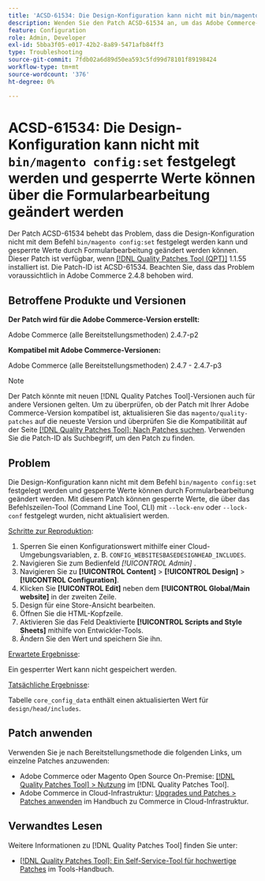 ```yaml
---
title: 'ACSD-61534: Die Design-Konfiguration kann nicht mit bin/magento config:set festgelegt werden und gesperrte Werte können über die Formularbearbeitung geändert werden'
description: Wenden Sie den Patch ACSD-61534 an, um das Adobe Commerce-Problem zu beheben, bei dem die Design-Konfiguration nicht mit dem Befehl „bin/magento config:set“ festgelegt werden kann und gesperrte Werte durch Formularbearbeitung geändert werden können.
feature: Configuration
role: Admin, Developer
exl-id: 5bba3f05-e017-42b2-8a89-5471afb84ff3
type: Troubleshooting
source-git-commit: 7fdb02a6d89d50ea593c5fd99d78101f89198424
workflow-type: tm+mt
source-wordcount: '376'
ht-degree: 0%

---
```


# ACSD-61534: Die Design-Konfiguration kann nicht mit `bin/magento config:set` festgelegt werden und gesperrte Werte können über die Formularbearbeitung geändert werden

Der Patch ACSD-61534 behebt das Problem, dass die Design-Konfiguration nicht mit dem Befehl `bin/magento config:set` festgelegt werden kann und gesperrte Werte durch Formularbearbeitung geändert werden können. Dieser Patch ist verfügbar, wenn [[!DNL Quality Patches Tool (QPT)]](/help/tools/quality-patches-tool/quality-patches-tool-to-self-serve-quality-patches.md) 1.1.55 installiert ist. Die Patch-ID ist ACSD-61534. Beachten Sie, dass das Problem voraussichtlich in Adobe Commerce 2.4.8 behoben wird.

## Betroffene Produkte und Versionen

**Der Patch wird für die Adobe Commerce-Version erstellt:**

Adobe Commerce (alle Bereitstellungsmethoden) 2.4.7-p2

**Kompatibel mit Adobe Commerce-Versionen:**

Adobe Commerce (alle Bereitstellungsmethoden) 2.4.7 - 2.4.7-p3

>[!NOTE]
>
>Der Patch könnte mit neuen [!DNL Quality Patches Tool]-Versionen auch für andere Versionen gelten. Um zu überprüfen, ob der Patch mit Ihrer Adobe Commerce-Version kompatibel ist, aktualisieren Sie das `magento/quality-patches` auf die neueste Version und überprüfen Sie die Kompatibilität auf der Seite [[!DNL Quality Patches Tool]: Nach Patches suchen](https://experienceleague.adobe.com/tools/commerce-quality-patches/index.html?lang=de). Verwenden Sie die Patch-ID als Suchbegriff, um den Patch zu finden.

## Problem

Die Design-Konfiguration kann nicht mit dem Befehl `bin/magento config:set` festgelegt werden und gesperrte Werte können durch Formularbearbeitung geändert werden. Mit diesem Patch können gesperrte Werte, die über das Befehlszeilen-Tool (Command Line Tool, CLI) mit `--lock-env` oder `--lock-conf` festgelegt wurden, nicht aktualisiert werden.

<u>Schritte zur Reproduktion</u>:

1. Sperren Sie einen Konfigurationswert mithilfe einer Cloud-Umgebungsvariablen, z. B. `CONFIG_WEBSITESBASEDESIGNHEAD_INCLUDES`.
1. Navigieren Sie zum Bedienfeld *[!UICONTROL Admin]* .
1. Navigieren Sie zu **[!UICONTROL Content]** > **[!UICONTROL Design]** > **[!UICONTROL Configuration]**.
1. Klicken Sie **[!UICONTROL Edit]** neben dem **[!UICONTROL Global/Main website]** in der zweiten Zeile.
1. Design für eine Store-Ansicht bearbeiten.
1. Öffnen Sie die HTML-Kopfzeile.
1. Aktivieren Sie das Feld Deaktivierte **[!UICONTROL Scripts and Style Sheets]** mithilfe von Entwickler-Tools.
1. Ändern Sie den Wert und speichern Sie ihn.

<u>Erwartete Ergebnisse</u>:

Ein gesperrter Wert kann nicht gespeichert werden.

<u>Tatsächliche Ergebnisse</u>:

Tabelle `core_config_data` enthält einen aktualisierten Wert für `design/head/includes`.

## Patch anwenden

Verwenden Sie je nach Bereitstellungsmethode die folgenden Links, um einzelne Patches anzuwenden:

* Adobe Commerce oder Magento Open Source On-Premise: [[!DNL Quality Patches Tool] > Nutzung](/help/tools/quality-patches-tool/usage.md) im [!DNL Quality Patches Tool].
* Adobe Commerce in Cloud-Infrastruktur: [Upgrades und Patches > Patches anwenden](https://experienceleague.adobe.com/docs/commerce-cloud-service/user-guide/develop/upgrade/apply-patches.html?lang=de) im Handbuch zu Commerce in Cloud-Infrastruktur.

## Verwandtes Lesen

Weitere Informationen zu [!DNL Quality Patches Tool] finden Sie unter:

* [[!DNL Quality Patches Tool]: Ein Self-Service-Tool für hochwertige Patches](/help/tools/quality-patches-tool/quality-patches-tool-to-self-serve-quality-patches.md) im Tools-Handbuch.
